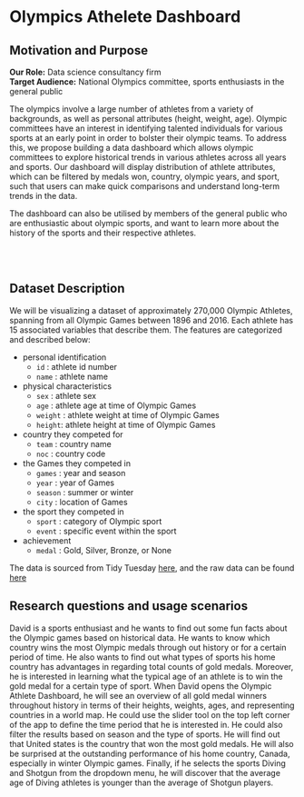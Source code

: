 # Olympics Athelete Dashboard

## Motivation and Purpose

**Our Role:** Data science consultancy firm <br/>
**Target Audience:** National Olympics committee, sports enthusiasts in the general public

The olympics involve a large number of athletes from a variety of backgrounds, as well as personal attributes (height, weight, age). Olympic committees have an interest in identifying talented individuals for various sports at an early point in order to bolster their olympic teams. To address this, we propose building a data dashboard which allows olympic committees to explore historical trends in various athletes across all years and sports. Our dashboard will display distribution of athlete attributes, which can be filtered by medals won, country, olympic years, and sport, such that users can make quick comparisons and understand long-term trends in the data. 

The dashboard can also be utilised by members of the general public who are enthusiastic about olympic sports, and want to learn more about the history of the sports and their respective athletes. 

  
<br/><br/>
 
  
## Dataset Description

We will be visualizing a dataset of approximately 270,000 Olympic Athletes, spanning from all Olympic Games between 1896 and 2016.
Each athlete has 15 associated variables that describe them. The features are categorized and described below:
 - personal identification
    - `id` : athlete id number
    - `name`  : athlete name
 - physical characteristics 
    - `sex` : athlete sex
    - `age` : athlete age at time of Olympic Games
    - `weight` : athlete weight at time of Olympic Games
    - `height`: athlete height at time of Olympic Games
 - country they competed for 
    - `team` : country name
    - `noc` : country code
  - the Games they competed in 
    - `games` : year and season
    - `year`  : year of Games
    - `season` : summer or winter
    - `city`  : location of Games
  - the sport they competed in 
     - `sport`  : category of Olympic sport 
     - `event` : specific event within the sport
 - achievement 
    - `medal` : Gold, Silver, Bronze, or None

The data is sourced from Tidy Tuesday [here](https://github.com/rfordatascience/tidytuesday/blob/master/data/2021/2021-07-27/readme.md), 
and the raw data can be found [here](https://raw.githubusercontent.com/rfordatascience/tidytuesday/master/data/2021/2021-07-27/olympics.csv)


## Research questions and usage scenarios

David is a sports enthusiast and he wants to find out some fun facts about the Olympic games based on historical data. He wants to know which country wins the most Olympic medals through out history or for a certain period of time. He also wants to find out what types of sports his home country has advantages in regarding total counts of gold medals. Moreover, he is interested in learning what the typical age of an athlete is to win the gold medal for a certain type of sport. When David opens the Olympic Athlete Dashboard, he will see an overview of all gold medal winners throughout history in terms of their heights, weights, ages, and representing countries in a world map. He could use the slider tool on the top left corner of the app to define the time period that he is interested in. He could also filter the results based on season and the type of sports. He will find out that United states is the country that won the most gold medals. He will also be surprised at the outstanding performance of his home country, Canada, especially in winter Olympic games. Finally, if he selects the sports Diving and Shotgun from the dropdown menu, he will discover that the average age of Diving athletes is younger than the average of Shotgun players.
